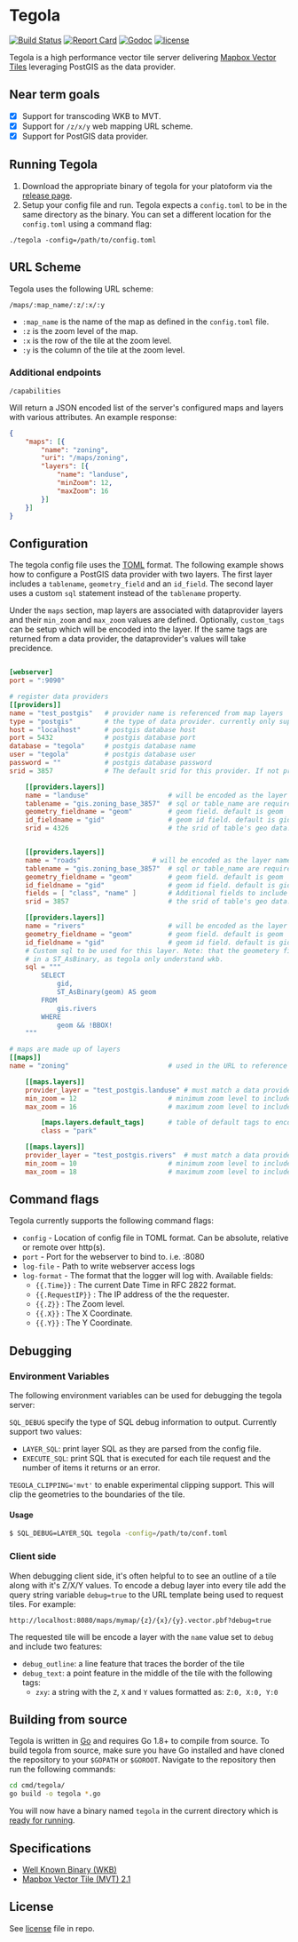 # Tegola

[![Build Status](https://travis-ci.org/terranodo/tegola.svg?branch=master)](https://travis-ci.org/terranodo/tegola)
[![Report Card](https://goreportcard.com/badge/github.com/terranodo/tegola)](https://goreportcard.com/badge/github.com/terranodo/tegola)
[![Godoc](http://img.shields.io/badge/godoc-reference-blue.svg?style=flat)](https://godoc.org/github.com/terranodo/tegola)
[![license](http://img.shields.io/badge/license-MIT-red.svg?style=flat)](https://github.com/terranodo/tegola/blob/master/LICENSE.md)

Tegola is a high performance vector tile server delivering [Mapbox Vector Tiles](https://github.com/mapbox/vector-tile-spec) leveraging PostGIS as the data provider.

## Near term goals
- [X] Support for transcoding WKB to MVT.
- [x] Support for `/z/x/y` web mapping URL scheme.
- [x] Support for PostGIS data provider.

## Running Tegola
1. Download the appropriate binary of tegola for your platoform via the [release page](https://github.com/terranodo/tegola/releases).
2. Setup your config file and run. Tegola expects a `config.toml` to be in the same directory as the binary. You can set a different location for the `config.toml` using a command flag:

```
./tegola -config=/path/to/config.toml
```

## URL Scheme
Tegola uses the following URL scheme:

```
/maps/:map_name/:z/:x/:y
```

- `:map_name` is the name of the map as defined in the `config.toml` file.
- `:z` is the zoom level of the map.
- `:x` is the row of the tile at the zoom level.
- `:y` is the column of the tile at the zoom level.

### Additional endpoints

```
/capabilities
```
Will return a JSON encoded list of the server's configured maps and layers with various attributes. An example response:

```json
{
	"maps": [{
		"name": "zoning",
		"uri": "/maps/zoning",
		"layers": [{
			"name": "landuse",
			"minZoom": 12,
			"maxZoom": 16
		}]
	}]
}

```

## Configuration
The tegola config file uses the [TOML](https://github.com/toml-lang/toml) format. The following example shows how to configure a PostGIS data provider with two layers. The first layer includes a `tablename`, `geometry_field` and an `id_field`. The second layer uses a custom `sql` statement instead of the `tablename` property.

Under the `maps` section, map layers are associated with dataprovider layers and their `min_zoom` and `max_zoom` values are defined. Optionally, `custom_tags` can be setup which will be encoded into the layer. If the same tags are returned from a data provider, the dataprovider's values will take precidence.

```toml

[webserver]
port = ":9090"

# register data providers
[[providers]]
name = "test_postgis"	# provider name is referenced from map layers
type = "postgis"		# the type of data provider. currently only supports postgis
host = "localhost"		# postgis database host
port = 5432				# postgis database port
database = "tegola" 	# postgis database name
user = "tegola"			# postgis database user
password = ""			# postgis database password
srid = 3857             # The default srid for this provider. If not provided it will be WebMercator (3857)

	[[providers.layers]]
	name = "landuse" 					# will be encoded as the layer name in the tile
	tablename = "gis.zoning_base_3857" 	# sql or table_name are required
	geometry_fieldname = "geom"			# geom field. default is geom
	id_fieldname = "gid"				# geom id field. default is gid
	srid = 4326                         # the srid of table's geo data.


	[[providers.layers]]
	name = "roads" 					# will be encoded as the layer name in the tile
	tablename = "gis.zoning_base_3857" 	# sql or table_name are required
	geometry_fieldname = "geom"			# geom field. default is geom
	id_fieldname = "gid"				# geom id field. default is gid
	fields = [ "class", "name" ]        # Additional fields to include in the select statement.
	srid = 3857                         # the srid of table's geo data. Don't need to specify this as it will inherit this from the provider.

	[[providers.layers]]
	name = "rivers" 					# will be encoded as the layer name in the tile
	geometry_fieldname = "geom"			# geom field. default is geom
	id_fieldname = "gid"				# geom id field. default is gid
	# Custom sql to be used for this layer. Note: that the geometery field is wraped
	# in a ST_AsBinary, as tegola only understand wkb.
	sql = """
		SELECT
			gid,
			ST_AsBinary(geom) AS geom
		FROM
			gis.rivers
		WHERE
			geom && !BBOX!
	"""

# maps are made up of layers
[[maps]]
name = "zoning"							# used in the URL to reference this map (/maps/:map_name)

	[[maps.layers]]
	provider_layer = "test_postgis.landuse"	# must match a data provider layer
	min_zoom = 12						# minimum zoom level to include this layer
	max_zoom = 16						# maximum zoom level to include this layer

		[maps.layers.default_tags]		# table of default tags to encode in the tile. SQL statements will override
		class = "park"

	[[maps.layers]]
	provider_layer = "test_postgis.rivers"	# must match a data provider layer
	min_zoom = 10						# minimum zoom level to include this layer
	max_zoom = 18						# maximum zoom level to include this layer


```

## Command flags
Tegola currently supports the following command flags:

- `config` - Location of config file in TOML format. Can be absolute, relative or remote over http(s).
- `port` - Port for the webserver to bind to. i.e. :8080
- `log-file` - Path to write webserver access logs
- `log-format` - The format that the logger will log with. Available fields:
  - `{{.Time}}` : The current Date Time in RFC 2822 format.
  - `{{.RequestIP}}` : The IP address of the the requester.
  - `{{.Z}}` : The Zoom level.
  - `{{.X}}` : The X Coordinate.
  - `{{.Y}}` : The Y Coordinate.

## Debugging

### Environment Variables
The following environment variables can be used for debugging the tegola server:

`SQL_DEBUG` specify the type of SQL debug information to output. Currently support two values:

- `LAYER_SQL`: print layer SQL as they are parsed from the config file.
- `EXECUTE_SQL`: print SQL that is executed for each tile request and the number of items it returns or an error.


`TEGOLA_CLIPPING='mvt'` to enable experimental clipping support. This will clip the geometries to the boundaries of the tile.

#### Usage

```bash
$ SQL_DEBUG=LAYER_SQL tegola -config=/path/to/conf.toml
```

### Client side
When debugging client side, it's often helpful to to see an outline of a tile along with it's Z/X/Y values. To encode a debug layer into every tile add the query string variable `debug=true` to the URL template being used to request tiles. For example:

```
http://localhost:8080/maps/mymap/{z}/{x}/{y}.vector.pbf?debug=true
```

The requested tile will be encode a layer with the `name` value set to `debug` and include two features:

 - `debug_outline`: a line feature that traces the border of the tile
 - `debug_text`: a point feature in the middle of the tile with the following tags:
   - `zxy`: a string with the `Z`, `X` and `Y` values formatted as: `Z:0, X:0, Y:0`

## Building from source

Tegola is written in [Go](https://golang.org/) and requires Go 1.8+ to compile from source. To build tegola from source, make sure you have Go installed and have cloned the repository to your `$GOPATH` or `$GOROOT`. Navigate to the repository then run the following commands:

```bash
cd cmd/tegola/
go build -o tegola *.go
```

You will now have a binary named `tegola` in the current directory which is [ready for running](#running-tegola).


## Specifications
- [Well Known Binary (WKB)](http://edndoc.esri.com/arcsde/9.1/general_topics/wkb_representation.htm)
- [Mapbox Vector Tile (MVT) 2.1](https://github.com/mapbox/vector-tile-spec/tree/master/2.1)

## License
See [license](LICENSE.md) file in repo.

